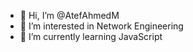 - 👋 Hi, I’m @AtefAhmedM
- 👀 I’m interested in Network Engineering
- 🌱 I’m currently learning JavaScript


<!---
AtefAhmedM/AtefAhmedM is a ✨ special ✨ repository because its `README.md` (this file) appears on your GitHub profile.
You can click the Preview link to take a look at your changes.
--->
